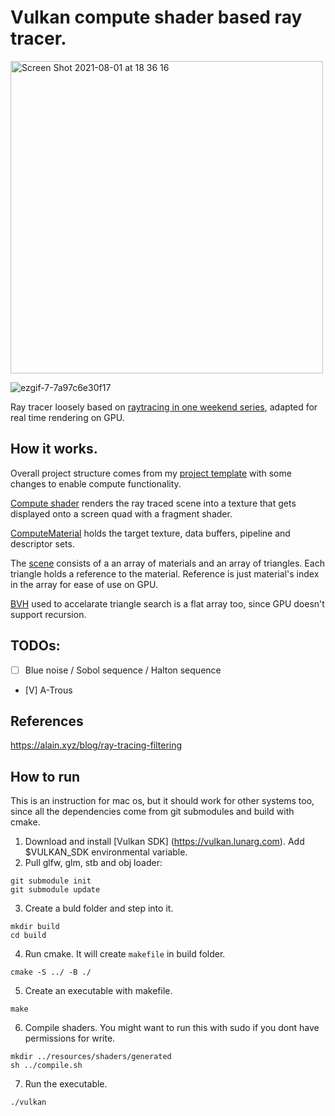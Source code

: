 # Vulkan compute shader based ray tracer.

<img width="500" alt="Screen Shot 2021-08-01 at 18 36 16" src="https://user-images.githubusercontent.com/44236259/127766493-e2402bde-48ca-462a-8110-d849151e9d18.png">

![ezgif-7-7a97c6e30f17](https://user-images.githubusercontent.com/44236259/127881165-f86d19b0-65f0-4b07-81e6-2ff1b92eea1e.gif)

Ray tracer loosely based on [raytracing in one weekend series](https://raytracing.github.io), adapted for real time rendering on GPU.

## How it works.

Overall project structure comes from my [project template](https://github.com/grigoryoskin/vulkan-project-starter) with some changes to enable compute functionality.

[Compute shader](https://github.com/grigoryoskin/vulkan-compute-ray-tracing/blob/master/resources/shaders/source/ray-trace-compute.comp) renders the ray traced scene into a texture that gets displayed onto a screen quad with a fragment shader.

[ComputeMaterial](https://github.com/grigoryoskin/vulkan-compute-ray-tracing/blob/master/src/main.cpp#L121) holds the target texture, data buffers, pipeline and descriptor sets.

The [scene](https://github.com/grigoryoskin/vulkan-compute-ray-tracing/blob/master/src/compute/RtScene.h) consists of a an array of materials and an array of triangles. Each triangle holds a reference to the material. Reference is just material's index in the array for ease of use on GPU.

[BVH](https://github.com/grigoryoskin/vulkan-compute-ray-tracing/blob/master/src/compute/Bvh.h) used to accelarate triangle search is a flat array too, since GPU doesn't support recursion.

## TODOs:

- [ ] Blue noise / Sobol sequence / Halton sequence
- [V] A-Trous

## References

https://alain.xyz/blog/ray-tracing-filtering

## How to run

This is an instruction for mac os, but it should work for other systems too, since all the dependencies come from git submodules and build with cmake.

1. Download and install [Vulkan SDK] (https://vulkan.lunarg.com). Add $VULKAN_SDK environmental variable.
2. Pull glfw, glm, stb and obj loader:

```
git submodule init
git submodule update
```

3. Create a buld folder and step into it.

```
mkdir build
cd build
```

4. Run cmake. It will create `makefile` in build folder.

```
cmake -S ../ -B ./
```

5. Create an executable with makefile.

```
make
```

6. Compile shaders. You might want to run this with sudo if you dont have permissions for write.

```
mkdir ../resources/shaders/generated
sh ../compile.sh
```

7. Run the executable.

```
./vulkan
```
